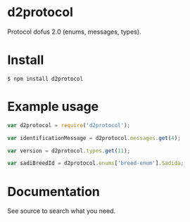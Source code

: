# d2protocol

Protocol dofus 2.0 (enums, messages, types).

# Install

```
$ npm install d2protocol
```

# Example usage

``` js
var d2protocol = require('d2protocol');

var identificationMessage = d2protocol.messages.get(4);

var version = d2protocol.types.get(11);

var sadiBreedId = d2protocol.enums['breed-enum'].Sadida;
```

# Documentation

See source to search what you need.
